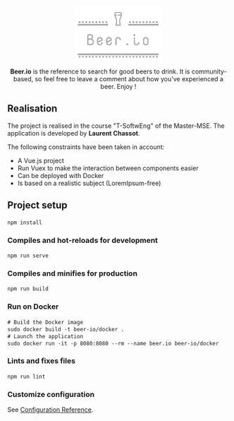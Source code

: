 <div align="center">
    <img src="src/assets/logo_thumbnail.png"  alt="Logo"/>
    <br>
    <b>Beer.io</b> is the reference to search for good beers to drink. 
    It is community-based, so feel free to leave a comment about how you've experienced a beer. Enjoy !
</div>

## Realisation
The project is realised in the course "T-SoftwEng" of the Master-MSE. The application is developed by **Laurent Chassot**.

The following constraints have been taken in account:
- A Vue.js project
- Run Vuex to make the interaction between components easier
- Can be deployed with Docker
- Is based on a realistic subject (LoremIpsum-free)
## Project setup
```
npm install
```

### Compiles and hot-reloads for development
```
npm run serve
```

### Compiles and minifies for production
```
npm run build
```

### Run on Docker
```
# Build the Docker image
sudo docker build -t beer-io/docker .
# Launch the application
sudo docker run -it -p 8080:8080 --rm --name beer.io beer-io/docker
```

### Lints and fixes files
```
npm run lint
```

### Customize configuration
See [Configuration Reference](https://cli.vuejs.org/config/).
